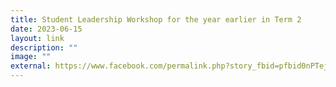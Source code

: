 ```yaml
---
title: Student Leadership Workshop for the year earlier in Term 2
date: 2023-06-15
layout: link
description: ""
image: ""
external: https://www.facebook.com/permalink.php?story_fbid=pfbid0nPTej5H1VZE61k7DCLtKMD96VVD97hdZhhdPZBMVHW2BJYqR686KHPTAT9hNWdJzl&id=100063501596910&__cft__[0]=AZXGcbZLOx0V_v-YE6mJR-i2t6Pe39ZwmrG_nKsmchedEsCH7rb0E7P0n_vQ3Ri4MU-rACSuRCQznCTsZdYDphYihIyjPBEMGalC4TWYYuZndUV7ZvEF9l51qGXXyc_F6h_pvtdKb_RGIefxiCklu-Q25Qy3PMXSSk83NuYfarkStB6-bw3TnfGkGq0ikMHZq4COg3kkNV3fxz0_3MenAITJ&__tn__=%2CO%2CP-R
---
```


